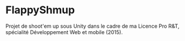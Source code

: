 # FlappyShmup

Projet de shoot'em up sous Unity dans le cadre de ma Licence Pro R&T, spécialité Développement Web et mobile (2015).
